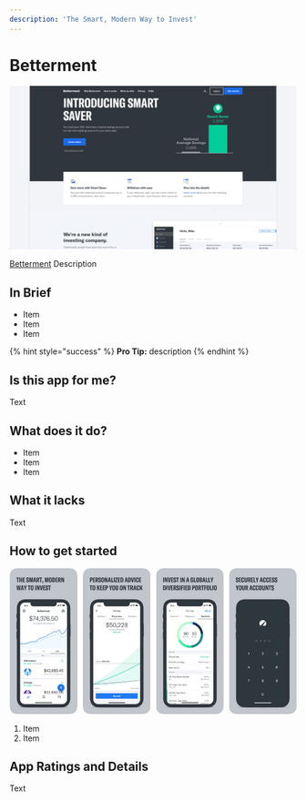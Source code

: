 ```yaml
---
description: 'The Smart, Modern Way to Invest'
---
```


# Betterment

![Betterment Website](../.gitbook/assets/betterment-web.png)

[Betterment](https://www.betterment.com/) Description

## In Brief

* Item
* Item
* Item

{% hint style="success" %}
**Pro Tip:** description
{% endhint %}

## Is this app for me?

Text

## What does it do?

* Item
* Item
* Item

## What it lacks

Text

## How to get started

![Betterment App](../.gitbook/assets/betterment-app.png)

1. Item
2. Item

## App Ratings and Details

Text

